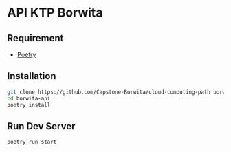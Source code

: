 # API KTP Borwita

## Requirement

- [Poetry](https://python-poetry.org/docs/#installation)

## Installation

```sh
git clone https://github.com/Capstone-Borwita/cloud-computing-path borwita-api
cd borwita-api
poetry install
```

## Run Dev Server

```sh
poetry run start
```

